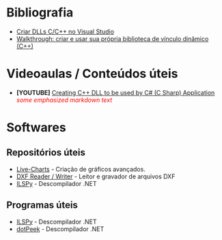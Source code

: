 # Bibliografia

- [Criar DLLs C/C++ no Visual Studio](https://docs.microsoft.com/pt-br/cpp/build/dlls-in-visual-cpp?view=msvc-160)
- [Walkthrough: criar e usar sua própria biblioteca de vínculo dinâmico (C++)](https://docs.microsoft.com/pt-br/cpp/build/walkthrough-creating-and-using-a-dynamic-link-library-cpp?view=msvc-160)

# Videoaulas / Conteúdos úteis

- **[YOUTUBE]** [Creating C++ DLL to be used by C# (C Sharp) Application](https://www.youtube.com/watch?v=ktbIIvXzypU)
<span style="color:red"> *some emphasized markdown text*</span>

# Softwares

## Repositórios úteis
- [Live-Charts](https://github.com/Live-Charts/Live-Charts) - Criação de gráficos avançados.
- [DXF Reader / Writer](https://github.com/haplokuon/netDxf) - Leitor e gravador de arquivos DXF
- [ILSPy](https://github.com/icsharpcode/ILSpy.git) - Descompilador .NET


## Programas úteis
- [ILSPy](https://github.com/icsharpcode/ILSpy/releases) - Descompilador .NET
- [dotPeek](https://www.jetbrains.com/pt-br/decompiler/) - Descompilador .NET
